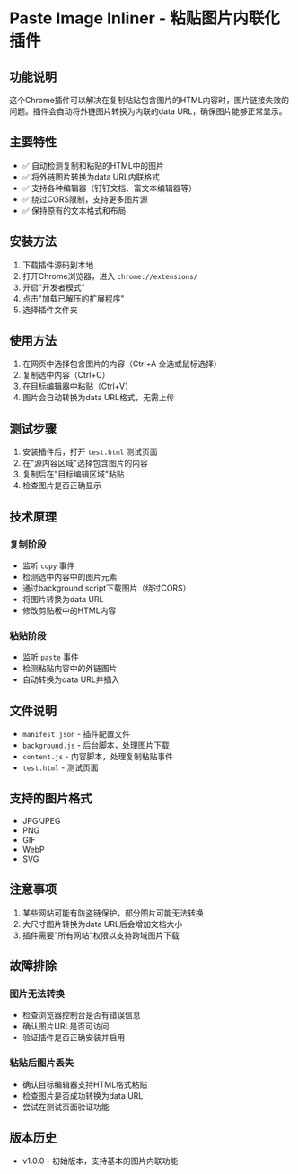 # Paste Image Inliner - 粘贴图片内联化插件

## 功能说明

这个Chrome插件可以解决在复制粘贴包含图片的HTML内容时，图片链接失效的问题。插件会自动将外链图片转换为内联的data URL，确保图片能够正常显示。

## 主要特性

- ✅ 自动检测复制和粘贴的HTML中的图片
- ✅ 将外链图片转换为data URL内联格式
- ✅ 支持各种编辑器（钉钉文档、富文本编辑器等）
- ✅ 绕过CORS限制，支持更多图片源
- ✅ 保持原有的文本格式和布局

## 安装方法

1. 下载插件源码到本地
2. 打开Chrome浏览器，进入 `chrome://extensions/`
3. 开启"开发者模式"
4. 点击"加载已解压的扩展程序"
5. 选择插件文件夹

## 使用方法

1. 在网页中选择包含图片的内容（Ctrl+A 全选或鼠标选择）
2. 复制选中内容（Ctrl+C）
3. 在目标编辑器中粘贴（Ctrl+V）
4. 图片会自动转换为data URL格式，无需上传

## 测试步骤

1. 安装插件后，打开 `test.html` 测试页面
2. 在"源内容区域"选择包含图片的内容
3. 复制后在"目标编辑区域"粘贴
4. 检查图片是否正确显示

## 技术原理

### 复制阶段
- 监听 `copy` 事件
- 检测选中内容中的图片元素
- 通过background script下载图片（绕过CORS）
- 将图片转换为data URL
- 修改剪贴板中的HTML内容

### 粘贴阶段
- 监听 `paste` 事件
- 检测粘贴内容中的外链图片
- 自动转换为data URL并插入

## 文件说明

- `manifest.json` - 插件配置文件
- `background.js` - 后台脚本，处理图片下载
- `content.js` - 内容脚本，处理复制粘贴事件
- `test.html` - 测试页面

## 支持的图片格式

- JPG/JPEG
- PNG
- GIF
- WebP
- SVG

## 注意事项

1. 某些网站可能有防盗链保护，部分图片可能无法转换
2. 大尺寸图片转换为data URL后会增加文档大小
3. 插件需要"所有网站"权限以支持跨域图片下载

## 故障排除

### 图片无法转换
- 检查浏览器控制台是否有错误信息
- 确认图片URL是否可访问
- 验证插件是否正确安装并启用

### 粘贴后图片丢失
- 确认目标编辑器支持HTML格式粘贴
- 检查图片是否成功转换为data URL
- 尝试在测试页面验证功能

## 版本历史

- v1.0.0 - 初始版本，支持基本的图片内联功能
